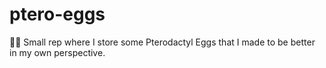 # ptero-eggs
🧑‍🎨 Small rep where I store some Pterodactyl Eggs that I made to be better in my own perspective.
